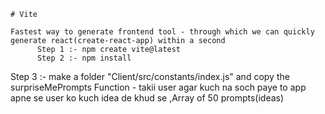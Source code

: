     # Vite

    Fastest way to generate frontend tool - through which we can quickly generate react(create-react-app) within a second
          Step 1 :- npm create vite@latest
          Step 2 :- npm install

  Step 3 :- make a folder "Client/src/constants/index.js" and copy the surpriseMePrompts Function - takii user agar kuch na soch paye to app apne se user ko kuch idea de khud se ,Array of 50 prompts(ideas) 
            